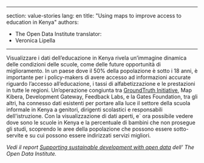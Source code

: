 
---
section: value-stories
lang: en
title:  "Using maps to improve access to education in Kenya"
authors:
- The Open Data Institute
translator:
- Veronica Lipella
---

Visualizzare i dati dell’educazione in Kenya rivela un’immagine dinamica delle condizioni delle scuole, come delle future opportunità di miglioramento. In un paese dove il 50% della popolazione è sotto i 18 anni, è importante per i policy-makers di avere accesso ad informazioni accurate riguardo l’accesso all’educazione, i tassi di alfabetizzazione e le prestazioni in tutte le regioni. Un’operazione congiunta tra [GroundTruth Initiative](http://groundtruth.in/2014/07/09/), Map Kibera, Development Gateway, Feedback Labs, e la Gates Foundation, tra gli altri, ha connesso dati esistenti per portare alla luce il settore della scuola informale in Kenya a genitori, dirigenti scolastici e responsabili dell'istruzione. Con la visualizzazione di dati aperti, e` ora possibile vedere dove sono le scuole in Kenya e la percentuale di bambini che non prosegue gli studi, scoprendo le aree della popolazione che possono essere sotto-servite e su cui possono essere indirizzati servizi migliori.

*Vedi il report [Supporting sustainable development with open data](http://theodi.org/supporting-sustainable-development-with-open-data) dell’ The Open Data Institute.*
